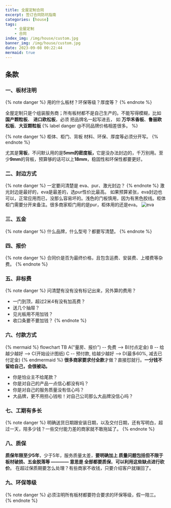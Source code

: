 ```yaml
---
title: 全屋定制合同
excerpt: 签订合同防坑指南
categories: [house]
tags:
    - 全屋定制
    - 合同
index_img: /img/house/custom.jpg
banner_img: /img/house/custom.jpg
date: 2023-09-08 00:22:44
mermaid: true
---
```


## 条款

### 一、板材注明

{% note danger %}
用的什么板材？环保等级？厚度等？
{% endnote %}

<font class=danger-text>全屋定制只是个组装服务商；所有板材都不是自己生产的。</font><font class=warning-text>不能写得模糊，比如 <b>国产颗粒板</b>、 <b>进口欧松板</b>，必须 把品牌名一起写进去</font>， 如 <font class=success-text><b>万华禾香板</b>、<b>鲁丽欧松板</b>、<b>大亚颗粒板</b></font> {% label danger @不同品牌价格相差很多。 %}

{% note danger %}
柜体、柜门、背板 材料、环保、厚度等必须分开写。
{% endnote %}

尤其是<font class=danger-text><b>背板</b></font>，不问默认用的是<font class=warning-text><b>5mm的密度板，</b>它是没办法封边的，千万别用</font>。<font class=success-text>至少<b>9mm</b>的背板，预算够的话可以上<b>18mm</b>，稳固性和环保性都要更好</font>。

### 二、封边方式

{% note danger %}
一定要问清楚是 eva、pur、激光封边？
{% endnote %}
<font class=info-text>激光封边是最好的</font>，<font class=warning-text>eva是最差的</font>，<font class=success-text>选pur性价比最高。</font>
如果预算紧张，eva封边也可以，正常应用而已，没那么容易坏的。<font class=warning-text>浅色的门板慎用，因为有黑色胶线。</font><font class=danger-text>柜体柜门需要分开来备注。很多商家柜门用的是pur，柜体用的还是eva。</font>
![eva](/img/house/fengbian.jpg)

### 三、五金
{% note danger %}
什么品牌，什么型号？都要写清楚。
{% endnote %}

### 四、报价
{% note danger %}
合同价是否为最终价格，且包含运费、安装费、上楼费等杂费。
{% endnote %}

### 五、非标费
{% note danger %}
问清楚有没有没有标记出来，另外算的费用？
- 一门到顶，超过2米4有没有加高费？
- 送几个抽屉？
- 见光板用不用加钱？
- 收口条要不要加钱？
{% endnote %}

### 六、付款方式
{% mermaid %}
flowchart TB
    A("量房、报价") -- 免费 --> B(付点定金)
    B -- 给越少越好 --> C(开始设计图纸)
    C -- 预付款, 给越少越好 --> D(最多60%, 减去已付定金)
{% endmermaid %}
<font class=danger-text><b>很多商家要求付全款</b>才做？</font>直接怼就行。<b class=warning-text>一分钱不留给自己，会很被动。</b>
- <font class=success-text>你是怕业主不给尾款？</font>
- <font class=success-text>你是对自己的产品一点信心都没有吗？</font>
- <font class=success-text>你是对自己的服务质量没有信心吗？</font>
- <font class=success-text>大品牌，更不用担心钱啦！对自己公司那么大品牌没信心吗？</font>

### 七、工期有多长
{% note danger %}
明确送货日期跟安装日期，以及交付日期，还有写明白，超过一天，陪多少钱？一些交付能力差的商家就不敢拖延了。
{% endnote %}

### 八、质保
<b class=success-text>质保年限至少5年</b>，<font class=warning-text>少于5年，服务质量太差，</font><b class=warning-text>要明确加上 质量问题包括但不限于板材破损、五金脱落等 ———— 意思是 全部都要质保</b>。<b class=success-text>可以利用这些缺点进行砍价</b>。
<font class=warning-text>在超过保质期要怎么处理？</font>有些商家不收钱，只要介绍客户就赚回了。

### 九、环保等级
{% note danger %}
必须注明所有板材都要符合要求的环保等级，假一陪三。
{% endnote %}
